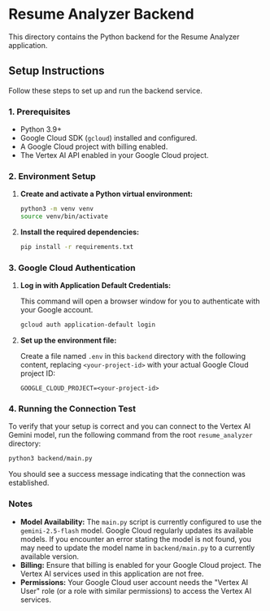 # Resume Analyzer Backend

This directory contains the Python backend for the Resume Analyzer application.

## Setup Instructions

Follow these steps to set up and run the backend service.

### 1. Prerequisites

- Python 3.9+
- Google Cloud SDK (`gcloud`) installed and configured.
- A Google Cloud project with billing enabled.
- The Vertex AI API enabled in your Google Cloud project.

### 2. Environment Setup

1.  **Create and activate a Python virtual environment:**

    ```bash
    python3 -m venv venv
    source venv/bin/activate
    ```

2.  **Install the required dependencies:**

    ```bash
    pip install -r requirements.txt
    ```

### 3. Google Cloud Authentication

1.  **Log in with Application Default Credentials:**

    This command will open a browser window for you to authenticate with your Google account.

    ```bash
    gcloud auth application-default login
    ```

2.  **Set up the environment file:**

    Create a file named `.env` in this `backend` directory with the following content, replacing `<your-project-id>` with your actual Google Cloud project ID:

    ```
    GOOGLE_CLOUD_PROJECT=<your-project-id>
    ```

### 4. Running the Connection Test

To verify that your setup is correct and you can connect to the Vertex AI Gemini model, run the following command from the root `resume_analyzer` directory:

```bash
python3 backend/main.py
```

You should see a success message indicating that the connection was established.

### Notes

- **Model Availability:** The `main.py` script is currently configured to use the `gemini-2.5-flash` model. Google Cloud regularly updates its available models. If you encounter an error stating the model is not found, you may need to update the model name in `backend/main.py` to a currently available version.
- **Billing:** Ensure that billing is enabled for your Google Cloud project. The Vertex AI services used in this application are not free.
- **Permissions:** Your Google Cloud user account needs the "Vertex AI User" role (or a role with similar permissions) to access the Vertex AI services.
